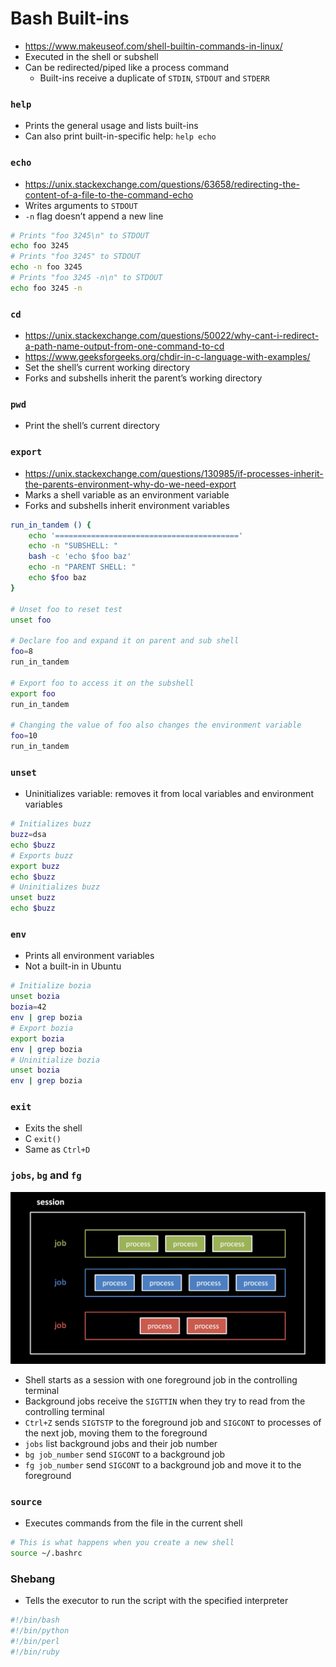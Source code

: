 # Bash Built-ins

- https://www.makeuseof.com/shell-builtin-commands-in-linux/
- Executed in the shell or subshell
- Can be redirected/piped like a process command
  - Built-ins receive a duplicate of `STDIN`, `STDOUT` and `STDERR`

### `help`

- Prints the general usage and lists built-ins
- Can also print built-in-specific help: `help echo`

### `echo`

- https://unix.stackexchange.com/questions/63658/redirecting-the-content-of-a-file-to-the-command-echo
- Writes arguments to `STDOUT`
- `-n` flag doesn’t append a new line

```bash
# Prints "foo 3245\n" to STDOUT
echo foo 3245
# Prints "foo 3245" to STDOUT
echo -n foo 3245
# Prints "foo 3245 -n\n" to STDOUT
echo foo 3245 -n
```

### `cd`

- https://unix.stackexchange.com/questions/50022/why-cant-i-redirect-a-path-name-output-from-one-command-to-cd
- https://www.geeksforgeeks.org/chdir-in-c-language-with-examples/
- Set the shell’s current working directory
- Forks and subshells inherit the parent’s working directory

### `pwd`

- Print the shell’s current directory

### `export`

- https://unix.stackexchange.com/questions/130985/if-processes-inherit-the-parents-environment-why-do-we-need-export
- Marks a shell variable as an environment variable
- Forks and subshells inherit environment variables

```bash
run_in_tandem () {
	echo '========================================='
	echo -n "SUBSHELL: "
	bash -c 'echo $foo baz'
	echo -n "PARENT SHELL: "
	echo $foo baz
}

# Unset foo to reset test
unset foo

# Declare foo and expand it on parent and sub shell
foo=8
run_in_tandem

# Export foo to access it on the subshell
export foo
run_in_tandem

# Changing the value of foo also changes the environment variable
foo=10
run_in_tandem
```

### `unset`

- Uninitializes variable: removes it from local variables and environment variables

```bash
# Initializes buzz
buzz=dsa
echo $buzz
# Exports buzz
export buzz
echo $buzz
# Uninitializes buzz
unset buzz
echo $buzz
```

### `env`

- Prints all environment variables
- Not a built-in in Ubuntu

```bash
# Initialize bozia
unset bozia
bozia=42
env | grep bozia
# Export bozia
export bozia
env | grep bozia
# Uninitialize bozia
unset bozia
env | grep bozia
```

### `exit`

- Exits the shell
- C `exit()`
- Same as `Ctrl+D`

### `jobs`, `bg` and `fg`

![Shell Session and Jobs](./jobs.png)

- Shell starts as a session with one foreground job in the controlling terminal
- Background jobs receive the `SIGTTIN` when they try to read from the controlling terminal
- `Ctrl+Z` sends `SIGTSTP` to the foreground job and `SIGCONT` to processes of the next job, moving them to the foreground
- `jobs` list background jobs and their job number
- `bg job_number` send `SIGCONT` to a background job
- `fg job_number` send `SIGCONT` to a background job and move it to the foreground

### `source`

- Executes commands from the file in the current shell

```bash
# This is what happens when you create a new shell
source ~/.bashrc
```

### Shebang

- Tells the executor to run the script with the specified interpreter

```bash
#!/bin/bash
#!/bin/python
#!/bin/perl
#!/bin/ruby
```
